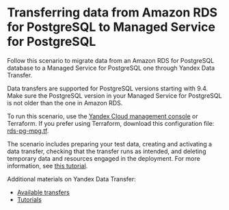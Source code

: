 # Transferring data from Amazon RDS for PostgreSQL to Managed Service for PostgreSQL

Follow this scenario to migrate data from an Amazon RDS for PostgreSQL database to a Managed Service for PostgreSQL one through Yandex Data Transfer.

Data transfers are supported for PostgreSQL versions starting with 9.4. Make sure the PostgreSQL version in your Managed Service for PostgreSQL is not older than the one in Amazon RDS.

To run this scenario, use the [ Yandex Cloud management console](https://console.yandex.cloud) or Terraform. If you prefer using Terraform, download this configuration file: [rds-pg-mpg.tf](rds-pg-mpg.tf). 

The scenario includes preparing your test data, creating and activating a data transfer, checking that the transfer runs as intended, and deleting temporary data and resources engaged in the deployment. For more information, see [this tutorial](https://yandex.cloud/docs/data-transfer/tutorials/rds-to-mpg).

Additional materials on Yandex Data Transfer:
* [Available transfers](https://yandex.cloud/docs/data-transfer/transfer-matrix)
* [Tutorials](https://yandex.cloud/docs/data-transfer/tutorials/)
